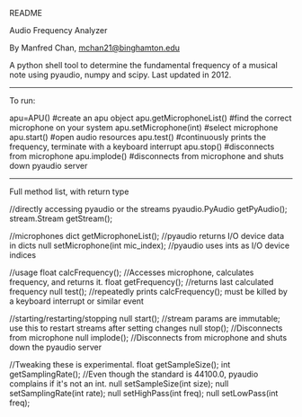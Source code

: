 README 

Audio Frequency Analyzer

By Manfred Chan, mchan21@binghamton.edu

A python shell tool to determine the fundamental frequency of a musical note using pyaudio, numpy and scipy. 
Last updated in 2012.

---

To run:

apu=APU() 		#create an apu object
apu.getMicrophoneList() #find the correct microphone on your system
apu.setMicrophone(int)  #select microphone
apu.start()		#open audio resources
apu.test()		#continuously prints the frequency, terminate with a keyboard interrupt
apu.stop()		#disconnects from microphone
apu.implode()		#disconnects from microphone and shuts down pyaudio server

---

Full method list, with return type

//directly accessing pyaudio or the streams
pyaudio.PyAudio getPyAudio();
stream.Stream getStream();

//microphones
dict getMicrophoneList();               //pyaudio returns I/O device data in dicts
null setMicrophone(int mic_index);      //pyaudio uses ints as I/O device indices

//usage
float calcFrequency();                  //Accesses microphone, calculates frequency, and returns it.
float getFrequency();			//returns last calculated frequency
null test();				//repeatedly prints calcFrequency(); must be killed by a keyboard interrupt or similar event

//starting/restarting/stopping
null start();                           //stream params are immutable; use this to restart streams after setting changes
null stop();				//Disconnects from microphone
null implode();                         //Disconnects from microphone and shuts down the pyaudio server

//Tweaking these is experimental.
float getSampleSize();
int getSamplingRate();                  //Even though the standard is 44100.0, pyaudio complains if it's not an int.
null setSampleSize(int size);
null setSamplingRate(int rate);
null setHighPass(int freq);
null setLowPass(int freq);


